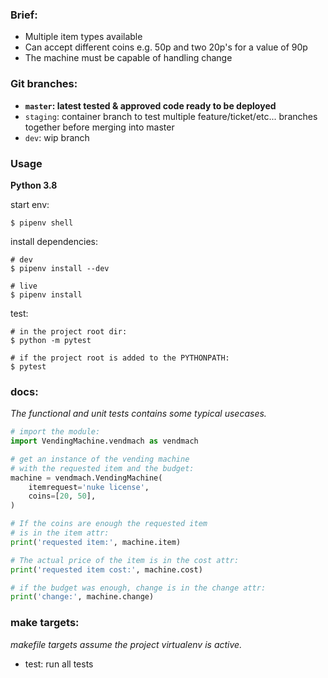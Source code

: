 ### Brief:

- Multiple item types available
- Can accept different coins e.g. 50p and two 20p's for a value of 90p
- The machine must be capable of handling change

### Git branches:

- **`master`: latest tested & approved code ready to be deployed**
- `staging`: container branch to test multiple feature/ticket/etc... branches together before merging into master
- `dev`: wip branch


### Usage

**Python 3.8**

start env:

```
$ pipenv shell
```

install dependencies:

```
# dev
$ pipenv install --dev

# live
$ pipenv install
```

test:
```
# in the project root dir:
$ python -m pytest

# if the project root is added to the PYTHONPATH:
$ pytest
```

### docs:

*The functional and unit tests contains some typical usecases.*

```python
# import the module:
import VendingMachine.vendmach as vendmach

# get an instance of the vending machine
# with the requested item and the budget:
machine = vendmach.VendingMachine(
    itemrequest='nuke license',
    coins=[20, 50],
)

# If the coins are enough the requested item
# is in the item attr:
print('requested item:', machine.item)

# The actual price of the item is in the cost attr:
print('requested item cost:', machine.cost)

# if the budget was enough, change is in the change attr:
print('change:', machine.change)
```

### make targets:

*makefile targets assume the project virtualenv is active.*

- test: run all tests
